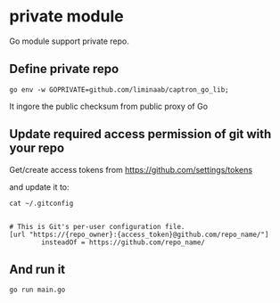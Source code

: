 # private module 

Go module support private repo.

## Define private repo

```
go env -w GOPRIVATE=github.com/liminaab/captron_go_lib;
```

It ingore the public checksum from public proxy of Go


## Update required access permission of git with your repo

Get/create access tokens from https://github.com/settings/tokens

and update it to:

```
cat ~/.gitconfig


# This is Git's per-user configuration file.
[url "https://{repo_owner}:{access_token}@github.com/repo_name/"]
        insteadOf = https://github.com/repo_name/
```

## And run it

```
go run main.go
```
